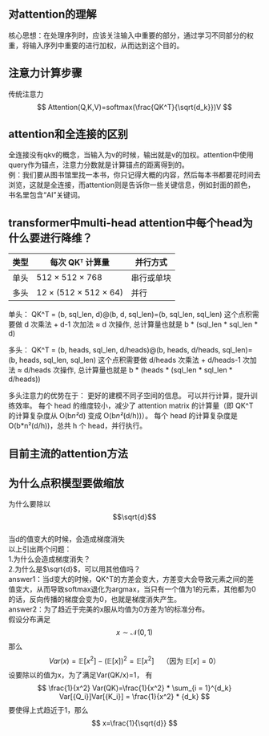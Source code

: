 ## 对attention的理解
核心思想：在处理序列时，应该关注输入中重要的部分，通过学习不同部分的权重，将输入序列中重要的进行加权，从而达到这个目的。

## 注意力计算步骤
传统注意力
$$
Attention(Q,K,V)=softmax(\frac{QK^T}{\sqrt{d_k}})V
$$

## attention和全连接的区别
全连接没有qkv的概念，当输入为v的时候，输出就是v的加权。attention中使用query作为锚点，注意力分数就是计算锚点的距离得到的。  
例：我们要从图书馆里找一本书，你只记得大概的内容，然后每本书都要花时间去浏览，这就是全连接，而attention则是告诉你一些关键信息，例如封面的颜色，书名里包含“AI”关键词。

## transformer中multi-head attention中每个head为什么要进行降维？
|类型	|每次 QKᵀ 计算量	|并行方式|
|---|------|---|
|单头|	512 × 512 × 768	|串行或单块	|
|多头|12 × (512 × 512 × 64)	|并行	|

单头：
QK^T = (b, sql_len, d)@(b, d, sql_len)=(b, sql_len, sql_len)       这个点积需要做 d 次乘法 + d-1 次加法 ≈ d 次操作, 总计算量也就是 b * (sql_len * sql_len * d)

多头：
QK^T = (b, heads, sql_len, d/heads)@(b, heads, d/heads, sql_len)=(b, heads, sql_len, sql_len)       这个点积需要做 d/heads 次乘法 + d/heads-1 次加法 ≈ d/heads 次操作, 总计算量也就是 b * (heads * (sql_len * sql_len * d/heads))

多头注意力的优势在于：
更好的建模不同子空间的信息。
可以并行计算，提升训练效率。
每个 head 的维度较小，减少了 attention matrix 的计算量（即 QK^T 的计算复杂度从 O(b*n²*d) 变成 O(b*n²*(d/h))）。
每个 head 的计算复杂度是 O(b*n²(d/h))，总共 h 个 head，并行执行。

##  目前主流的attention方法


## 为什么点积模型要做缩放
为什么要除以$$\sqrt{d}$$  
当d的值变大的时候，会造成梯度消失  
以上引出两个问题：  
1.为什么会造成梯度消失？  
2.为什么是$\sqrt{d}$，可以用其他值吗？  
answer1：当d变大的时候，QK^T的方差会变大，方差变大会导致元素之间的差值变大，从而导致softmax退化为argmax，当只有一个值为1的元素，其他都为0的话，反向传播的梯度会变为0，也就是梯度消失产生。  
answer2：为了趋近于完美的x服从均值为0方差为1的标准分布。  
假设分布满足  
$$
x \sim \mathcal{N}(0, 1)
$$
那么  
$$ Var(x) = \mathbb{E}[x^2] - (\mathbb{E}[x])^2 = \mathbb{E}[x^2] \quad \text{（因为 $\mathbb{E}[x] = 0$）} $$
设要除以的值为x，为了满足Var(QK/x)=1， 有
$$
\frac{1}{x^2} Var(QK)=\frac{1}{x^2} * \sum_{i = 1}^{d_k} Var[{Q_i}]Var[{K_i}] = \frac{1}{x^2} * {d_k} 
$$
要使得上式趋近于1，那么  
$$
x=\frac{1}{\sqrt{d}}
$$
